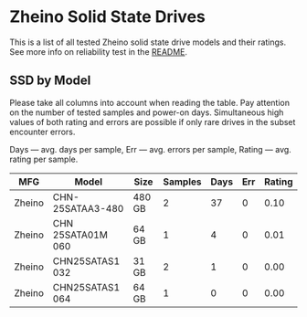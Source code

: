 Zheino Solid State Drives
=========================

This is a list of all tested Zheino solid state drive models and their ratings. See
more info on reliability test in the [README](https://github.com/linuxhw/SMART).

SSD by Model
------------

Please take all columns into account when reading the table. Pay attention on the
number of tested samples and power-on days. Simultaneous high values of both rating
and errors are possible if only rare drives in the subset encounter errors.

Days   — avg. days per sample,
Err    — avg. errors per sample,
Rating — avg. rating per sample.

| MFG       | Model              | Size   | Samples | Days  | Err   | Rating |
|-----------|--------------------|--------|---------|-------|-------|--------|
| Zheino    | CHN-25SATAA3-480   | 480 GB | 2       | 37    | 0     | 0.10   |
| Zheino    | CHN 25SATA01M 060  | 64 GB  | 1       | 4     | 0     | 0.01   |
| Zheino    | CHN25SATAS1 032    | 31 GB  | 2       | 1     | 0     | 0.00   |
| Zheino    | CHN25SATAS1 064    | 64 GB  | 1       | 0     | 0     | 0.00   |
